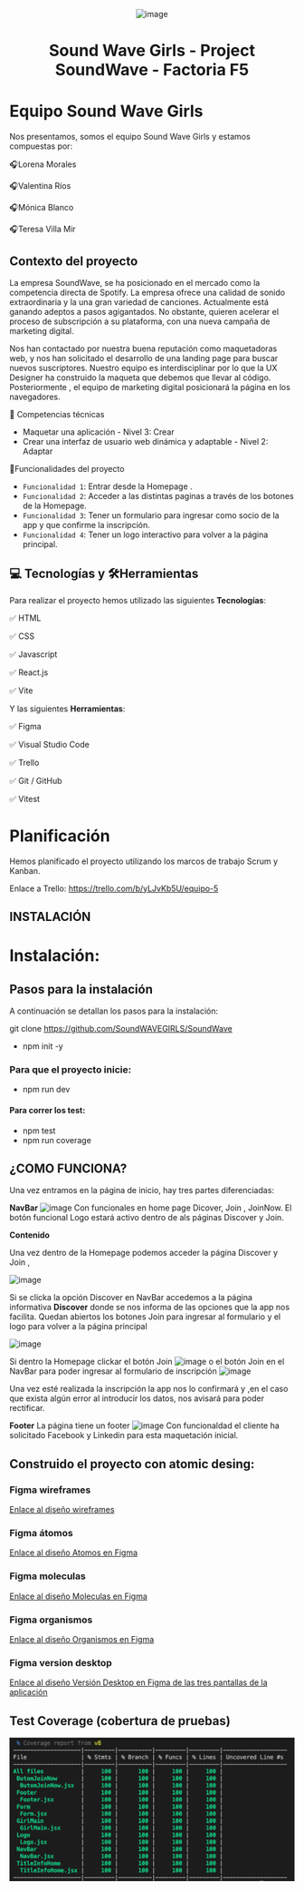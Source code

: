 <!-- ![image](https://github.com/SoundWAVEGIRLS/SoundWave/assets/132339878/029823f3-bba0-4aba-b331-e8bb84f98504) -->

<p align="center">
  <img src="https://github.com/SoundWAVEGIRLS/SoundWave/assets/132339878/029823f3-bba0-4aba-b331-e8bb84f98504" alt="image" style="width: 120px; height: 150px;">
</p>
<h1 align="center"> Sound Wave Girls - Project SoundWave - Factoria F5 </h1>

# Equipo Sound Wave Girls
Nos presentamos, somos el equipo Sound Wave Girls y estamos compuestas por:

🎧Lorena Morales

🎧Valentina Ríos

🎧Mónica Blanco

🎧Teresa Villa Mir

## Contexto del proyecto

La empresa SoundWave, se ha posicionado en el mercado como la competencia directa de Spotify. La empresa ofrece una calidad de sonido extraordinaria y la una gran variedad de canciones. Actualmente está ganando adeptos a pasos agigantados. No obstante, quieren acelerar el proceso de subscripción a su plataforma, con una nueva campaña de marketing digital.
>  
Nos han contactado por nuestra buena reputación como maquetadoras web, y nos han solicitado el desarrollo de una landing page para buscar nuevos suscriptores. Nuestro equipo es interdisciplinar por lo que la UX Designer ha construido la maqueta que debemos que llevar al código. Posteriormente , el equipo de marketing digital posicionará la página en los navegadores.
>
📓 Competencias técnicas 

- Maquetar una aplicación - Nivel 3: Crear
- Crear una interfaz de usuario web dinámica y adaptable - Nivel 2: Adaptar

🔨Funcionalidades del proyecto

 - `Funcionalidad 1`: Entrar desde la Homepage . 
 - `Funcionalidad 2`: Acceder a las distintas paginas a través de los botones de la Homepage.
 - `Funcionalidad 3`: Tener un formulario para ingresar como socio de la app y que confirme la inscripción.
 - `Funcionalidad 4`: Tener un logo interactivo para volver a la página principal.
 


## 💻 Tecnologías y 🛠Herramientas

Para realizar el proyecto hemos utilizado las siguientes 
**Tecnologías**:

✅ HTML

✅ CSS

✅ Javascript

✅ React.js

✅ Vite

  
Y las siguientes **Herramientas**:

✅ Figma

✅ Visual Studio Code

✅ Trello

✅ Git / GitHub

✅ Vitest


# Planificación

Hemos planificado el proyecto utilizando los marcos de trabajo Scrum y Kanban.

Enlace a Trello: https://trello.com/b/yLJvKb5U/equipo-5

## INSTALACIÓN

# Instalación:
## Pasos para la instalación

A continuación se detallan los pasos para la instalación:

git clone https://github.com/SoundWAVEGIRLS/SoundWave

- npm init -y
### Para que el proyecto inicie:
- npm run dev
#### Para correr los test:
- npm test
- npm run coverage

## ¿COMO FUNCIONA?

Una vez entramos en la página de inicio, hay tres partes diferenciadas:

**NavBar**
![image](https://github.com/SoundWAVEGIRLS/SoundWave/assets/132339878/1075b4f0-316a-4d55-8fcb-c9ce589f527b)
Con funcionales en home page Dicover, Join , JoinNow. El botón funcional Logo estará activo dentro de als páginas Discover y Join.

**Contenido**

Una vez dentro de la Homepage podemos acceder la página Discover y Join , 

![image](https://github.com/SoundWAVEGIRLS/SoundWave/assets/132339878/983dc9be-377d-416a-ab65-becebb10b103)

Si se clicka la opción Discover en NavBar accedemos a la página informativa **Discover** donde se nos informa de las opciones que la app nos facilita. Quedan abiertos los botones Join para ingresar al formulario y el logo para volver a la página principal

![image](https://github.com/SoundWAVEGIRLS/SoundWave/assets/132339878/aa873bd8-84a9-4a63-a18b-244d3578253a)


Si dentro la Homepage clickar el botón Join  ![image](https://github.com/SoundWAVEGIRLS/SoundWave/assets/132339878/ebb611d4-b870-48a6-a8d3-0452c0793d24)  o el botón Join en el NavBar para poder ingresar al formulario de inscripción 
![image](https://github.com/SoundWAVEGIRLS/SoundWave/assets/132339878/a33432dc-6f86-4318-87e6-0e5f684e63d6)

Una vez esté realizada la inscripción la app nos lo confirmará y ,en el caso que exista algún error al introducir los datos, nos avisará para poder rectificar.

**Footer**
La página tiene un footer ![image](https://github.com/SoundWAVEGIRLS/SoundWave/assets/132339878/6ed13aef-6c17-47a7-8348-666aed1deef8)
Con funcionaldad el cliente ha solicitado Facebook y Linkedin para esta maquetación inicial.


## Construido el proyecto con atomic desing: 

### Figma wireframes
[Enlace al diseño wireframes](/sound-wave-girls/src/assets/bajaFidelidad.png)

### Figma átomos
[Enlace al diseño Atomos en Figma](/sound-wave-girls/src/assets/atomos.png)

### Figma moleculas
[Enlace al diseño Moleculas en Figma](/sound-wave-girls/src/assets/moleculas.png)

### Figma organismos
[Enlace al diseño Organismos en Figma](/sound-wave-girls/src/assets/organismos.png)

### Figma version desktop
[Enlace al diseño Versión Desktop en Figma de las tres pantallas de la aplicación](/sound-wave-girls/src/assets/desktop.png)

## Test Coverage (cobertura de pruebas)

![Cobertura de los tests de los componentes](./sound-wave-girls/src/assets/coverageTest.png)



